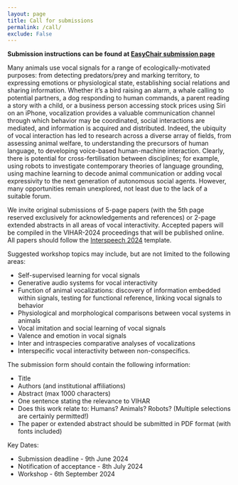 ```yaml
---
layout: page
title: Call for submissions
permalink: /call/
exclude: False
---
```

**Submission instructions can be found at [EasyChair submission page](https://easychair.org/conferences/?conf=vihar2024)**

Many animals use vocal signals for a range of ecologically-motivated purposes: from detecting predators/prey and marking territory, to expressing emotions or physiological state, establishing social relations and sharing information. Whether it’s a bird raising an alarm, a whale calling to potential partners, a dog responding to human commands, a parent reading a story with a child, or a business person accessing stock prices using Siri on an iPhone, vocalization provides a valuable communication channel through which behavior may be coordinated, social interactions are mediated, and information is acquired and distributed. Indeed, the ubiquity of vocal interaction has led to research across a diverse array of fields, from assessing animal welfare, to understanding the precursors of human language, to developing voice-based human-machine interaction. Clearly, there is potential for cross-fertilisation between disciplines; for example, using robots to investigate contemporary theories of language grounding, using machine learning to decode animal communication or adding vocal expressivity to the next generation of autonomous social agents. However, many opportunities remain unexplored, not least due to the lack of a suitable forum.

We invite original submissions of 5-page papers (with the 5th page reserved exclusively for acknowledgements and references) or 2-page extended abstracts in all areas of vocal interactivity. Accepted papers will be compiled in the VIHAR-2024 proceedings that will be published online. All papers should follow the [Interspeech 2024](https://interspeech2024.org/author-resources/) template. 

Suggested workshop topics may include, but are not limited to the following areas:
  - Self-supervised learning for vocal signals
  - Generative audio systems for vocal interactivity
  - Function of animal vocalizations:  discovery of information embedded within signals, testing for functional reference, linking vocal signals to behavior
  - Physiological and morphological comparisons between vocal systems in animals
  - Vocal imitation and social learning of vocal signals
  - Valence and emotion in vocal signals
  - Inter and intraspecies comparative analyses of vocalizations
  - Interspecific vocal interactivity between non-conspecifics.

The submission form should contain the following information:
 - Title
 - Authors (and institutional affiliations)
 - Abstract (max 1000 characters)
 - One sentence stating the relevance to VIHAR
 - Does this work relate to: Humans? Animals? Robots? (Multiple selections are certainly permitted!)
 - The paper or extended abstract should be submitted in PDF format (with fonts included)



<!--Almost all animals exploit vocal signals for a range of ecologically-motivated purposes: from detecting predators/prey and marking territory, to expressing emotions, establishing social relations and sharing information. Whether it’s a bird raising an alarm, a whale calling to potential partners, a dog responding to human commands, a parent reading a story with a child, or a businessperson accessing stock prices using Siri on an iPhone, vocalisation provides a valuable communications channel through which behaviour may be coordinated and controlled, and information may be distributed and acquired. Indeed, the ubiquity of vocal interaction has led to research across a diverse array of fields, from assessing animal welfare, to understanding the precursors of human language, to developing voice-based human-machine interaction. Clearly, there is potential for cross-fertilisation between disciplines; for example, using robots to investigate contemporary theories of language grounding, using machine learning to analyse different habitats or adding vocal expressivity to the next generation of autonomous social agents. However, many opportunities remain unexplored, not least due to the lack of a suitable forum.

**VIHAR-2021** is the third international workshop on **Vocal Interactivity in-and-between Humans, Animals and Robots**. Taking place virtyally in Paris, Frabce on 14-15 October 2021, VIHAR-2021 aims to bring together researchers studying vocalisation and speech-based interaction in-and-between humans, animals and robots from a variety of different fields. VIHAR-2021 will provide an opportunity to share and discuss theoretical insights, best practices, tools and methodologies, and to identify common principles underpinning vocal behaviour in a multi-disciplinary environment.

 We are aiming to keep the registration fee as low as possible.

The workshop follows the success of the International workshop on Vocal Interactivity in-and-between Humans, Animals and Robots ([VIHAR-2017](http://vihar-2017.vihar.org/)). If you wish to join the VIHAR community, you can read more about us here, subscribe to our mailing list here, follow the VIHAR-2019 twitter account or [Facebook group](https://www.facebook.com/groups/1447726768643928/). -->

<!---
We invite original submissions of abstracts in all areas of vocal interactivity. Suggested workshop topics may include, but are not limited to the following areas:
  - Physiological and morphological comparisons between vocal systems in animals
  - Properties and functions of animal signals
  - Evolution of vocal interactivity
  - Vocal imitation and learning
  - Conveyance of emotion
  - Comparative analyses of human and animal vocalisations
  - Use of vocalisation
  - Vocal interactivity between non-conspecifics
  - Spoken language systems
  - Technology-based research methods
  - Vocal interaction with robots

To present your work/ideas at VIHAR you will need to submit:
 - Title
 - Authors (and institutional affiliations)
 - Abstract (max 500 words; you are also encouraged to include one image/diagram)
 - One sentence stating the relevance to VIHAR
 - Does this work relate to: Humans? Animals? Robots? (Multiple selections are certainly permitted!)

The number of proposals from each presenter (“first author”) is limited to two. The number of proposals that a co-author can be involved in is limited to five.

A panel of experts will curate the submissions in order to ensure they belong to the scope of the workshop.

A compilation of the abstracts will be published online on the workshop website in the form of abstracts-only proceedings.

The authors will have the opportunity to submit papers to special issue organized in a journal after the VIHAR workshop.

Submission link: 
<https://forms.gle/VbvmLX3izxcFuFft9> 
-->

<!---Suggested workshop topics may include, but are not limited to the following areas:
- Physiological and morphological comparisons between vocal systems in animals
- Properties and functions of animal signals
- Evolution of vocal interactivity
- Vocal imitation and learning
- Conveyance of emotion
- Comparative analyses of human and animal vocalisations
- Use of vocalisation
- Vocal interactivity between non-conspecifics
- Spoken language systems
- Technology-based research methods
- Vocal interaction with robots
-->
<!--- Open access journal publisher PeerJ is pleased to announce **two PeerJ Awards at VIHAR 2019**, to be awarded by an expert judging panel to the best submission/presentation from a student or early-career researcher. Each award includes a voucher for a free PeerJ publication (normally $1095), and aims to support students and early career researchers and bring continued awareness to the benefits that open access and open communication have in furthering scientific progress.


Submission link: [https://easychair.org/conferences/?conf=vihar2019](https://easychair.org/conferences/?conf=vihar2019)

Author kit:
- Word template: [http://vihar-2021.vihar.org/assets/templates/vihar2021_word_template.docx](http://vihar-2021.vihar.org/assets/templates/vihar2019_word_template.docx)
- Latex template: [http://vihar-2021.vihar.org/assets/templates/vihar2021_latex_template.zip](http://vihar-2019.vihar.org/assets/templates/vihar2021_latex_template.zip)

Since the 2019 template for VIHAR submissions has a larger font than previous editions, we have modified the page limits: (a) short papers can be up to 3 pages in total; (b) longer papers are still 5 pages, but can use an extra sixth page for acknowledgments and references.
-->
Key Dates:
- Submission deadline - 9th June 2024
- Notification of acceptance -  8th July 2024
- Workshop - 6th September 2024

